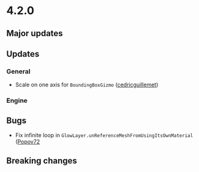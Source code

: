 # 4.2.0

## Major updates

## Updates

### General

- Scale on one axis for `BoundingBoxGizmo` ([cedricguillemet](https://github.com/cedricguillemet))

### Engine

## Bugs

- Fix infinite loop in `GlowLayer.unReferenceMeshFromUsingItsOwnMaterial` ([Popov72](https://github.com/Popov72)

## Breaking changes
